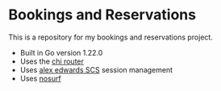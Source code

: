 # Bookings and Reservations

This is a repository for my bookings and reservations project.

- Built in Go version 1.22.0
- Uses the [chi router](https://github.com/go-chi/chi)
- Uses [alex edwards SCS](https://github.com/alexedwards/scs/v2) session management
- Uses [nosurf](https://github.com/justinas/nosurf)
